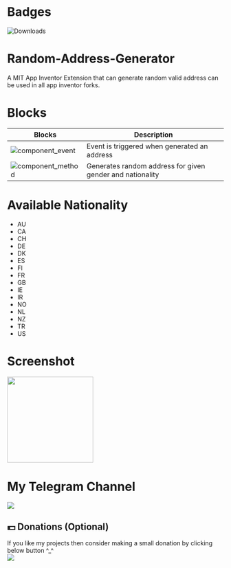 # Badges
![Downloads](https://img.shields.io/github/downloads/henry-richard7/Random-Address-Generator/total.svg?style=for-the-badge&logo=github)

# Random-Address-Generator
A MIT App Inventor Extension that can generate random valid address can be used in all app inventor forks.

# Blocks
|Blocks | Description|
|-|-|
|![component_event](https://user-images.githubusercontent.com/68910039/104083486-0987c780-5265-11eb-9320-c300befabad3.png)| Event is triggered when generated an address|
| ![component_method](https://user-images.githubusercontent.com/68910039/104083508-2f14d100-5265-11eb-9628-abcef4437302.png)| Generates random address for given gender and nationality|

# Available Nationality
* AU
* CA
* CH
* DE
* DK
* ES
* FI
* FR
* GB
* IE
* IR
* NO
* NL
* NZ
* TR
* US

# Screenshot
<img src="https://user-images.githubusercontent.com/68910039/104083592-f0cbe180-5265-11eb-90ef-13f9a0fe0b90.jpg" width="200"></img>

# My Telegram Channel
[![](https://img.shields.io/badge/Telegram-Join%20Now-blue?style=for-the-badge&logo=Telegram)](https://t.me/cracked4free)

## 💵 Donations (Optional)
If you like my projects then consider making a small donation by clicking below button ^_^
<br/>
[![](https://img.shields.io/badge/Donate-Paypal-blue?style=for-the-badge&logo=paypal)](https://www.paypal.com/paypalme/henryrics)
